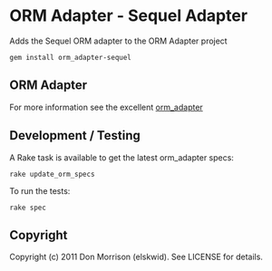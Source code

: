 ORM Adapter - Sequel Adapter
============================

Adds the Sequel ORM adapter to the ORM Adapter project

    gem install orm_adapter-sequel

ORM Adapter
-----------

For more information see the excellent [orm_adapter](http://github.com/ianwhite/orm_adapter)

Development / Testing
-------------------

A Rake task is available to get the latest orm_adapter specs:

    rake update_orm_specs

To run the tests:

    rake spec

Copyright
---------

Copyright (c) 2011 Don Morrison (elskwid). See LICENSE for details.
